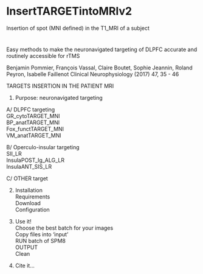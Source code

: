 # InsertTARGETintoMRIv2
Insertion of spot (MNI defined) in the T1_MRI of a subject
#
Easy methods to make the neuronavigated targeting of DLPFC accurate and routinely accessible for rTMS 

Benjamin Pommier, François Vassal, Claire Boutet, Sophie Jeannin, Roland Peyron, Isabelle Faillenot Clinical Neurophysiology (2017) 47, 35 - 46

TARGETS INSERTION IN THE PATIENT MRI
1.	Purpose: neuronavigated targeting

  A/	DLPFC targeting	                  
        GR_cytoTARGET_MNI	              
        BP_anatTARGET_MNI	              
        Fox_functTARGET_MNI	            
        VM_anatTARGET_MNI	              
				
  B/	Operculo-insular targeting	      
        SII_LR		      	      	      
        InsulaPOST_Ig_ALG_LR		        
        InsulaANT_SIS_LR		      	    
				
  C/	OTHER target		      	          
  
2.	Installation		      	      	   
      Requirements		      	      	  
      Download		      	      	      
      Configuration	
			
3.	Use it!		      	      	      	  
      Choose the best batch for your images	      	      
      Copy files into ‘input’		        
      RUN batch of SPM8		      	      
      OUTPUT		      	      	        
      Clean		      	
			
4.	Cite it...		      	      	      

